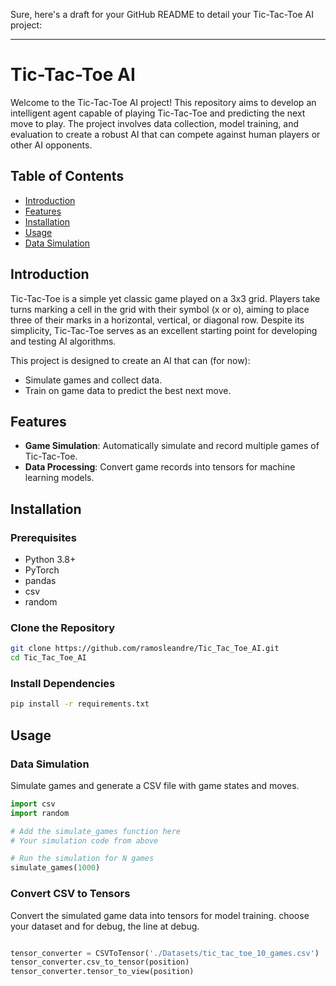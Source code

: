 Sure, here's a draft for your GitHub README to detail your Tic-Tac-Toe AI project:

---

# Tic-Tac-Toe AI

Welcome to the Tic-Tac-Toe AI project! This repository aims to develop an intelligent agent capable of playing Tic-Tac-Toe and predicting the next move to play. The project involves data collection, model training, and evaluation to create a robust AI that can compete against human players or other AI opponents.

## Table of Contents

- [Introduction](#introduction)
- [Features](#features)
- [Installation](#installation)
- [Usage](#usage)
- [Data Simulation](#data-simulation)


## Introduction

Tic-Tac-Toe is a simple yet classic game played on a 3x3 grid. Players take turns marking a cell in the grid with their symbol (x or o), aiming to place three of their marks in a horizontal, vertical, or diagonal row. Despite its simplicity, Tic-Tac-Toe serves as an excellent starting point for developing and testing AI algorithms.

This project is designed to create an AI that can (for now):
- Simulate games and collect data.
- Train on game data to predict the best next move.

## Features

- **Game Simulation**: Automatically simulate and record multiple games of Tic-Tac-Toe.
- **Data Processing**: Convert game records into tensors for machine learning models.

## Installation

### Prerequisites

- Python 3.8+
- PyTorch
- pandas
- csv
- random

### Clone the Repository

```sh
git clone https://github.com/ramosleandre/Tic_Tac_Toe_AI.git
cd Tic_Tac_Toe_AI
```

### Install Dependencies

```sh
pip install -r requirements.txt
```

## Usage

### Data Simulation

Simulate games and generate a CSV file with game states and moves.

```python
import csv
import random

# Add the simulate_games function here
# Your simulation code from above

# Run the simulation for N games
simulate_games(1000)
```

### Convert CSV to Tensors

Convert the simulated game data into tensors for model training.
choose your dataset and for debug, the line at debug.

```python

tensor_converter = CSVToTensor('./Datasets/tic_tac_toe_10_games.csv')
tensor_converter.csv_to_tensor(position)
tensor_converter.tensor_to_view(position)
```